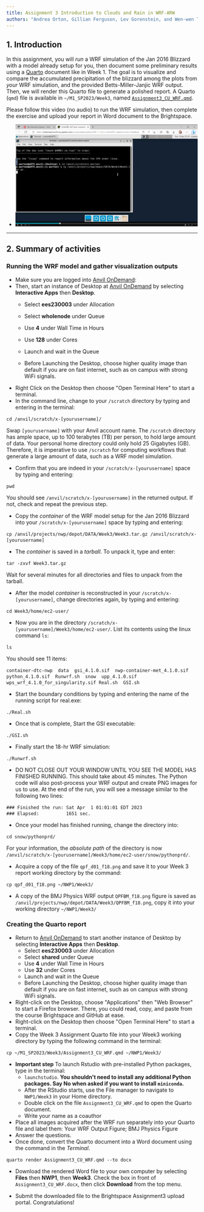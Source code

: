 ```yaml
---
title: Assignment 3 Introduction to Clouds and Rain in WRF-ARW
authors: "Andrea Orton, Gillian Ferguson, Lev Gorenstein, and Wen-wen Tung"
---
```


## 1. Introduction

In this assignment, you will *run* a WRF simulation of the Jan 2016 Blizzard with a model already setup for you, then document some preliminary results using a [Quarto](https://quarto.org/) document like in Week 1. The goal is to visualize and compare the accumulated precipitation of the blizzard among the plots from *your* WRF simulation, and the provided Betts-Miller-Janjic WRF output. Then, we will render this Quarto file to generate a polished report. A Quarto (`qmd`) file  is available in `~/M1_SP2023/Week3`, named [`Assignment3_CU_WRF.qmd`](Assignment3_CU_WRF.qmd). 


Please follow this video (no audio) to run the WRF simulation, then complete the exercise and upload your report in Word document to the Brightspace. 

 - [![Video: Prof. Orton Video Demo of Assignment 3](../images/Assignment3.png
 )](https://mediaspace.itap.purdue.edu/media/Prof.+Orton+Video+Demo+of+Assignment+3/1_9ymi4h97 "Assignment 3 Demo")


---


## 2. Summary of activities

### Running the WRF model and gather visualization outputs


 -  Make sure you are logged into [Anvil OnDemand](https://ondemand.anvil.rcac.purdue.edu/):
 -  Then, start an instance of Desktop at [Anvil OnDemand](https://ondemand.anvil.rcac.purdue.edu/) by selecting **Interactive Apps** then **Desktop**.
     -  Select **ees230003** under Allocation

     -  Select **wholenode** under Queue 

     -  Use **4** under Wall Time in Hours

     -  Use **128** under Cores

     -  Launch and wait in the Queue

     -  Before Launching the Desktop, choose higher quality image than default if you are on fast internet, such as on campus with strong WiFi signals.
 -  Right Click on the Desktop then choose "Open Terminal Here" to start a terminal.
 -  In the command line, change to your `/scratch` directory by typing and entering in the terminal: 
```
cd /anvil/scratch/x-[yourusername]/
```
Swap `[yourusername]` with your Anvil account name. The `/scratch` directory has ample space, up to 100 terabytes (TB) per person, to hold large amount of data. Your personal home directory could only hold 25 Gigabytes (GB). Therefore, it is imperative to use `/scratch` for computing workflows that generate a large amount of data, such as a WRF model simulation.

 -  Confirm that you are indeed in your `/scratch/x-[yourusername]` space by typing and entering:
```
pwd
```
You should see `/anvil/scratch/x-[yourusername]` in the returned output. If not, check and repeat the previous step.

 -  Copy the *container* of the WRF model setup for the Jan 2016 Blizzard into your `/scratch/x-[yourusername]` space by typing and entering: 
```
cp /anvil/projects/nwp/depot/DATA/Week3/Week3.tar.gz /anvil/scratch/x-[yourusername]
```

 -  The *container* is saved in a *tarball*. To unpack it, type and enter:
```
tar -zxvf Week3.tar.gz
```
Wait for several minutes for all directories and files to unpack from the tarball.

 -  After the model *container* is reconstructed in your `/scratch/x-[yourusername]`, change directories again, by typing and entering: 
```
cd Week3/home/ec2-user/
```

 -  Now you are in the directory `/scratch/x-[yourusername]/Week3/home/ec2-user/`. List its contents using the linux command `ls`:
```
ls
```
You should see 11 items:
```
container-dtc-nwp  data  gsi_4.1.0.sif  nwp-container-met_4.1.0.sif  python_4.1.0.sif  Runwrf.sh  snow  upp_4.1.0.sif  wps_wrf_4.1.0_for_singularity.sif Real.sh  GSI.sh
```

 -  Start the boundary conditions by typing and entering the name of the running script for real.exe: 
```
./Real.sh
```

 -  Once that is complete, Start the GSI executable:
```
./GSI.sh
```

 -  Finally start the 18-hr WRF simulation:
```
./Runwrf.sh
```

 -  DO NOT CLOSE OUT YOUR WINDOW UNTIL YOU SEE THE MODEL HAS FINISHED RUNNING. This should take about 45 minutes.  The Python code will also post-process your WRF output and create PNG images for us to use. At the end of the run, you will see a message similar to the following two lines:
```
### Finished the run: Sat Apr  1 01:01:01 EDT 2023
### Elapsed:          1651 sec.
```

 -  Once your model has finished running, change the directory into: 
```
cd snow/pythonprd/
```
For your information, the *absolute path* of the directory is now `/anvil/scratch/x-[yourusername]/Week3/home/ec2-user/snow/pythonprd/`.


 -  Acquire a copy of the file `qpf_d01_f18.png` and save it to your Week 3 report working directory by the command: 
```
cp qpf_d01_f18.png ~/NWP1/Week3/
```


 -  A copy of the BMJ Physics WRF output `QPFBM_f18.png` figure is saved as `/anvil/projects/nwp/depot/DATA/Week3/QPFBM_f18.png`, copy it into your working directory `~/NWP1/Week3/` 



### Creating the Quarto report


 -  Return to [Anvil OnDemand](https://ondemand.anvil.rcac.purdue.edu/) to start another instance of Desktop by selecting **Interactive Apps** then **Desktop**.
     -  Select **ees230003** under Allocation
     -  Select **shared** under Queue 
     -  Use **4** under Wall Time in Hours
     -  Use **32** under Cores
     -  Launch and wait in the Queue
     -  Before Launching the Desktop, choose higher quality image than default if you are on fast internet, such as on campus with strong WiFi signals.
 -  Right-click on the Desktop, choose "Applications" then "Web Browser" to start a Firefox browser. There, you could read, copy, and paste from the course Brightspace and GitHub at ease.
 -  Right-click on the Desktop then choose "Open Terminal Here" to start a terminal.
 -  Copy the Week 3 Assignment Quarto file into your Week3 working directory by typing the following command in the terminal:
```
cp ~/M1_SP2023/Week3/Assignment3_CU_WRF.qmd ~/NWP1/Week3/
```

 -  **Important step** To launch Rstudio with pre-installed Python packages, type in the terminal:
     - `launchstudio`. **You shouldn't need to install any additional Python packages. Say No when asked if you want to install `miniconda`.**
     -  After the RStudio starts, use the File manager to navigate to `NWP1/Week3` in your Home directory.
     -  Double click on the file `Assignment3_CU_WRF.qmd` to open the Quarto document.
     -  Write your name as a coauthor
 -  Place all images acquired after the WRF run separately into your Quarto file and label them: Your WRF Output Figure; BMJ Physics Figure
 -  Answer the questions.
 -  Once done, convert the Quarto document into a Word document using the command in the *Terminal*.

```
quarto render Assignment3_CU_WRF.qmd --to docx 
```


 - Download the rendered Word file to your own computer by selecting **Files** then **NWP1**, then **Week3**. Check the box in front of `Assignment3_CU_WRF.docx`, then click **Download** from the top menu.

 - Submit the downloaded file to the Brightspace Assignment3 upload portal. Congratulations!